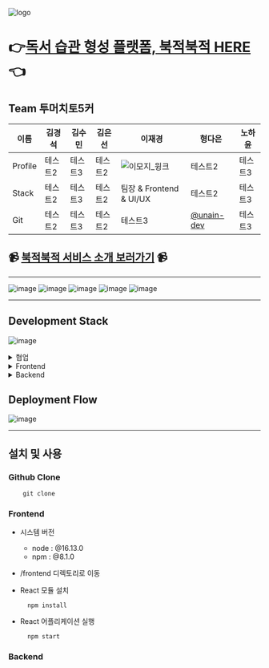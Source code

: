 ![logo](/uploads/532e3b8627c68ae9530ae0c3f7cc2f70/logo.png)

# 👉[독서 습관 형성 플랫폼, 북적북적 HERE](https://i6a305.p.ssafy.io/)👈

## Team 투머치토5커

| 이름    | 김경석  | 김수민  | 김은선  | 이재경                                                                    | 형다은                                     | 노하윤  |
| ------- | ------- | ------- | ------- | ------------------------------------------------------------------------- | ------------------------------------------ | ------- |
| Profile | 테스트2 | 테스트3 | 테스트2 | ![이모지_윙크](/uploads/f204e623e56acf6ba92ee06ea2d77958/이모지_윙크.png) | 테스트2                                    | 테스트3 |
| Stack   | 테스트2 | 테스트3 | 테스트2 | 팀장 & Frontend & UI/UX                                                   | 테스트2                                    | 테스트3 |
| Git     | 테스트2 | 테스트3 | 테스트2 | 테스트3                                                                   | [@unain-dev](https://github.com/unain-dev) | 테스트3 |

## 📹 [북적북적 서비스 소개 보러가기]() 📹

---

![image](/uploads/c3c82af65799a3cf0427f55150237b96/image.png)
![image](/uploads/617f2cbf8dbdb7f8553339962e87562e/image.png)
![image](/uploads/77613a0f236338964376a63b726f912e/image.png)
![image](/uploads/1e947f208c25d41e20bd859ec393d377/image.png)
![image](/uploads/c90fa73b6c14ddb10302995bf9fadccc/image.png)

---

## Development Stack

![image](/uploads/c301c37fd67df30171a5bc08d94497d8/image.png)

<details>
<summary>협업</summary>
<div markdown="1">
<ul>
<li>Jira</li>
<li>Gitlab</li>
<li>Notion</li>
<li>Slack</li>
</ul>
</div>
</details>

<details>
<summary>Frontend</summary>
<div markdown="1">       
  <ul>
  <li>React.js</li>
  <li>Styled-components</li>
  <li>Redux</li>
<li><ul>library<ul></li>
<li>axios</li>
  <li>react-modal</li>
<li>react-js-pagination</li>
<li>qs</li>
<li>openvidu-react</li>
  </ul>
</div>
</details>

<details>
<summary>Backend</summary>
<div markdown="1">       
    <ul>
  <li>Spring Boot</li>
  <li>JPA</li>
<li>Spring MVC</li>
<li>Spring Security</li>
<li>JUnit5</li>
<li>JWT</li>
<li>p6spy</li>
<li>Lombok</li>
<li>Mysql</li>
<li>EC2 Ubuntu Server</li>
<li>InjelliJ, Postman, Datagrip, Mysql workbench, Nortion, Sourcetree, VS Code, Slack, Mattermost, Discord, Git, Gitlab, Jira</li>
  <li>Styled-components</li>
  <li>Redux</li>
  </ul>
</div>
</details>

## Deployment Flow

![image](/uploads/8ecb9a71f5a13c7dd2f1537e1c4cf664/image.png)

---

## 설치 및 사용

### Github Clone

```
    git clone
```

### Frontend

- 시스템 버전

  - node : @16.13.0
  - npm : @8.1.0

- /frontend 디렉토리로 이동
- React 모듈 설치
  ```
    npm install
  ```
- React 어플리케이션 실행
  ```
    npm start
  ```

### Backend
